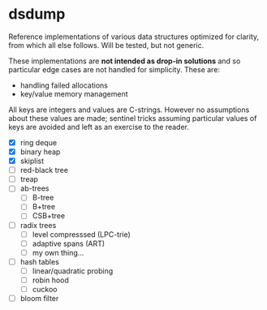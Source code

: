 # dsdump

Reference implementations of various data structures optimized for clarity,
from which all else follows. Will be tested, but not generic.

These implementations are **not intended as drop-in solutions** and so
particular edge cases are not handled for simplicity.
These are:
- handling failed allocations
- key/value memory management

All keys are integers and values are C-strings.
However no assumptions about these values are made; sentinel tricks assuming
particular values of keys are avoided and left as an exercise to the reader.

- [x] ring deque
- [x] binary heap
- [x] skiplist
- [ ] red-black tree
- [ ] treap
- [ ] ab-trees
  - [ ] B-tree
  - [ ] B+tree
  - [ ] CSB+tree
- [ ] radix trees
  - [ ] level compresssed (LPC-trie)
  - [ ] adaptive spans (ART)
  - [ ] my own thing...
- [ ] hash tables
  - [ ] linear/quadratic probing
  - [ ] robin hood
  - [ ] cuckoo
- [ ] bloom filter
